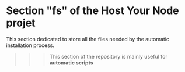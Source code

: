 Section "fs" of the Host Your Node projet
==
This section dedicated to store all the files needed by the automatic installation process.
>>>This section of the repository is mainly useful for __automatic scripts__
